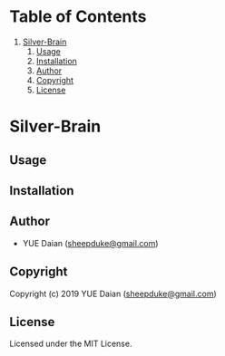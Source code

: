 
# Table of Contents

1.  [Silver-Brain](#org2a6ff87)
    1.  [Usage](#org8336a73)
    2.  [Installation](#org378ffc4)
    3.  [Author](#org98233e2)
    4.  [Copyright](#orgf0ca526)
    5.  [License](#orgb4efcca)


<a id="org2a6ff87"></a>

# Silver-Brain


<a id="org8336a73"></a>

## Usage


<a id="org378ffc4"></a>

## Installation


<a id="org98233e2"></a>

## Author

-   YUE Daian (sheepduke@gmail.com)


<a id="orgf0ca526"></a>

## Copyright

Copyright (c) 2019 YUE Daian (sheepduke@gmail.com)


<a id="orgb4efcca"></a>

## License

Licensed under the MIT License.

